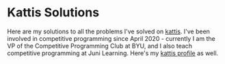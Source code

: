 # Kattis Solutions
Here are my solutions to all the problems I've solved on [kattis](https://open.kattis.com/problems). I've been involved in competitive programming since April 2020 - currently I am the VP of the Competitive Programming Club at BYU, and I also teach competitive programming at Juni Learning. Here's my [kattis profile](https://open.kattis.com/users/pkseeg) as well.
